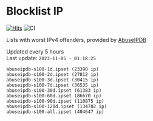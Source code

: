 # Blocklist IP

[![Hits](https://hits.seeyoufarm.com/api/count/incr/badge.svg?url=https%3A%2F%2Fgithub.com%2Fborestad%2Fblocklist-ip%2F&count_bg=%2379C83D&title_bg=%23555555&icon=&icon_color=%23E7E7E7&title=hits&edge_flat=false)](https://hits.seeyoufarm.com)  ![CI](https://img.shields.io/github/workflow/status/borestad/blocklist-ip/CI?style=flat-square)

Lists with worst IPv4 offenders, provided by [AbuseIPDB](https://www.abuseipdb.com/)

<!-- FOOTER-PLACEHOLDER -->
Updated every 5 hours<br>
Last update: `2023-11-05 - 01:18:25`
```
abuseipdb-s100-1d.ipset (23390 ip)
abuseipdb-s100-2d.ipset (27812 ip)
abuseipdb-s100-3d.ipset (30415 ip)
abuseipdb-s100-7d.ipset (36535 ip)
abuseipdb-s100-30d.ipset (61383 ip)
abuseipdb-s100-60d.ipset (86670 ip)
abuseipdb-s100-90d.ipset (110875 ip)
abuseipdb-s100-120d.ipset (134702 ip)
abuseipdb-s100-all.ipset (404647 ip)
```
